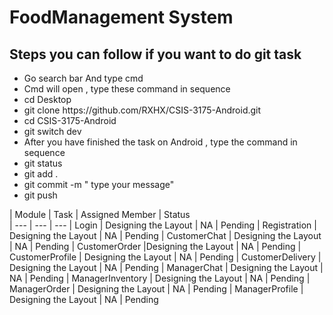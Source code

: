 # FoodManagement System


  
 
## Steps you can follow if you want to do git task  ##
   <ul>
   <li> Go search bar And type cmd </li>
   <li> Cmd will open , type these command in sequence </li>
   <li> cd Desktop </li>
   <li> git clone https://github.com/RXHX/CSIS-3175-Android.git</li>
   <li> cd CSIS-3175-Android </li>
   <li> git switch dev </li>
   <li> After you have finished the task on Android , type the command in sequence </li>
   <li> git status </li>
   <li>  git add .  </li>
    <li>  git commit -m " type your message" </li>
     <li>  git push </li>   
   </ul>
    

| Module | Task | Assigned Member | Status   
| ---   | ---  | ---
| Login | Designing the Layout | NA | Pending
| Registration | Designing the Layout | NA | Pending
| CustomerChat | Designing the Layout | NA  | Pending
| CustomerOrder |Designing the Layout | NA  | Pending
| CustomerProfile | Designing the Layout | NA | Pending
| CustomerDelivery | Designing the Layout | NA | Pending
| ManagerChat | Designing the Layout | NA   | Pending
| ManagerInventory | Designing the Layout | NA | Pending 
| ManagerOrder | Designing the Layout | NA | Pending
| ManagerProfile | Designing the Layout | NA | Pending

